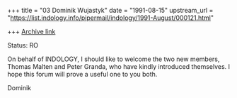 +++
title = "03 Dominik Wujastyk"
date = "1991-08-15"
upstream_url = "https://list.indology.info/pipermail/indology/1991-August/000121.html"

+++
[Archive link](https://list.indology.info/pipermail/indology/1991-August/000121.html)


Status: RO

On behalf of INDOLOGY, I should like to welcome the two new members,
Thomas Malten and Peter Granda, who have kindly introduced themselves.
I hope this forum will prove a useful one to you both.

Dominik





